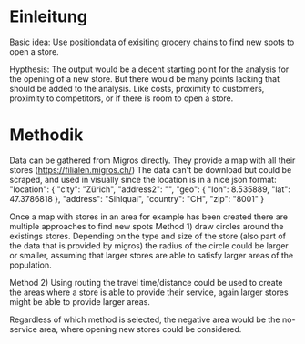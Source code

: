 # Einleitung
Basic idea: Use positiondata of exisiting grocery chains to find new spots to open a store.

Hypthesis: The output would be a decent starting point for the analysis for the opening of a new store. But there would be many points lacking that should be added to the analysis. Like costs, proximity to customers, proximity to competitors, or if there is room to open a store.

# Methodik
Data can be gathered from Migros directly.
They provide a map with all their stores (https://filialen.migros.ch/) 
The data can't be download but could be scraped, and used in visually since the location is in a nice json format:  
"location": {
                "city": "Zürich",
                "address2": "",
                "geo": {
                    "lon": 8.535889,
                    "lat": 47.3786818
                },
                "address": "Sihlquai",
                "country": "CH",
                "zip": "8001"
            }

Once a map with stores in an area for example has been created there are multiple approaches to find new spots
Method 1) draw circles around the existings stores. Depending on the type and size of the store (also part of the data that is provided by migros) the radius of the circle could be larger or smaller, assuming that larger stores are able to satisfy larger areas of the population.

Method 2) Using routing the travel time/distance could be used to create the areas where a store is able to provide their service, again larger stores might be able to provide larger areas.

Regardless of which method is selected, the negative area would be the no-service area, where opening new stores could be considered.
